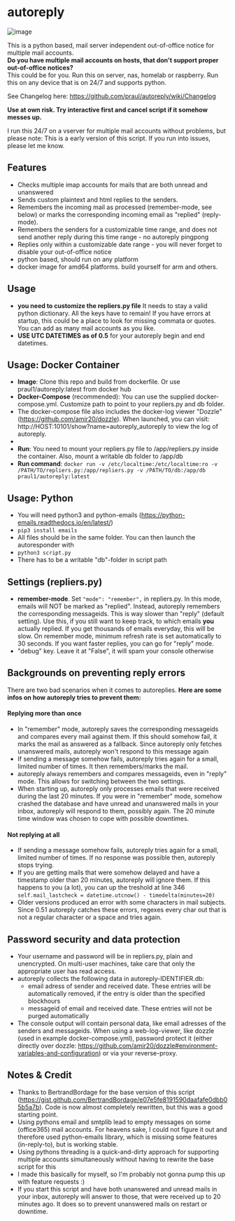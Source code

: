 # autoreply
![image](https://user-images.githubusercontent.com/38807639/123649002-bc56dc80-d829-11eb-8995-5086fba163ca.png)

This is a python based, mail server independent out-of-office notice for multiple mail accounts.  
**Do you have multiple mail accounts on hosts, that don't support proper out-of-office notices?**  
This could be for you. Run this on server, nas, homelab or raspberry. Run this on any device that is on 24/7 and supports python.

See Changelog here: https://github.com/praul/autoreply/wiki/Changelog
             
**Use at own risk. Try interactive first and cancel script if it somehow messes up.**
             
I run this 24/7 on a vserver for multiple mail accounts without problems, but please note: 
This is a early version of this script. If you run into issues, please let me know. 

## Features 
- Checks multiple imap accounts for mails that are both unread and unanswered
- Sends custom plaintext and html replies to the senders.
- Remembers the incoming mail as processed (remember-mode, see below) or marks the corresponding incoming email as "replied" (reply-mode).
- Remembers the senders for a customizable time range, and does not send another reply during this time range - no autoreply pingpong
- Replies only within a customizable date range - you will never forget to disable your out-of-office notice
- python based, should run on any platform
- docker image for amd64 platforms. build yourself for arm and others.

## Usage
- **you need to customize the repliers.py file** It needs to stay a valid python dictionary. All the keys have to remain! If you have errors at startup, this could be a place to look for missing commata or quotes. You can add as many mail accounts as you like. 
- **USE UTC DATETIMES as of 0.5** for your autoreply begin and end datetimes.

## Usage: Docker Container
- **Image**: Clone this repo and build from dockerfile. Or use praul1/autoreply:latest from docker hub  
- **Docker-Compose** (recommended): You can use the supplied docker-compose.yml. Customize path to point to your repliers.py and db folder. 
- The docker-compose file also includes the docker-log viewer "Dozzle" (https://github.com/amir20/dozzle). When launched, you can visit: http://HOST:10101/show?name=autoreply_autoreply to view the log of autoreply. 
- 
- **Run**: You need to mount your repliers.py file to /app/repliers.py inside the container. Also, mount a writable db folder to /app/db 
- **Run command**: ```docker run -v /etc/localtime:/etc/localtime:ro -v /PATH/TO/repliers.py:/app/repliers.py -v /PATH/TO/db:/app/db praul1/autoreply:latest```
  
## Usage: Python
- You will need python3 and python-emails (https://python-emails.readthedocs.io/en/latest/)
- ```pip3 install emails```
- All files should be in the same folder. You can then launch the autoresponder with
- ```python3 script.py```
- There has to be a writable "db"-folder in script path


## Settings (repliers.py)
- **remember-mode**. Set ```"mode": "remember",``` in repliers.py. In this mode, emails will NOT be marked as "replied". Instead, autoreply remembers the corresponding messageids. This is way slower than "reply" (default setting). Use this, if you still want to keep track, to which emails **you** actually replied. If you get thousands of emails everyday, this will be slow. On remember mode, minimum refresh rate is set automatically to 30 seconds. If you want faster replies, you can go for "reply" mode.
- "debug" key. Leave it at "False", it will spam your console otherwise


## Backgrounds on preventing reply errors
There are two bad scenarios when it comes to autoreplies. **Here are some infos on how autoreply tries to prevent them:**

#### Replying more than once
- In "remember" mode, autoreply saves the corresponding messageids and compares every mail against them. If this should somehow fail, it marks the mail as answered as a fallback. Since autoreply only fetches unanswered mails, autoreply won't respond to this message again
- If sending a message somehow fails, autoreply tries again for a small, limited number of times. It then remembers/marks the mail. 
- autoreply always remembers and compares messageids, even in "reply" mode. This allows for switching between the two settings.
- When starting up, autoreply only processes emails that were received during the last 20 minutes. If you were in "remember" mode, somehow crashed the database and have unread and unanswered mails in your inbox, autoreply will respond to them, possibly again. The 20 minute time window was chosen to cope with possible downtimes.

#### Not replying at all
- If sending a message somehow fails, autoreply tries again for a small, limited number of times. If no response was possible then, autoreply stops trying.
- If you are getting mails that were somehow delayed and have a timestamp older than 20 minutes, autoreply will ignore them. If this happens to you (a lot), you can up the treshold at line 346 ```self.mail_lastcheck = datetime.utcnow() - timedelta(minutes=20)```
- Older versions produced an error with some characters in mail subjects. Since 0.51 autoreply catches these errors, regexes every char out that is not a regular character or a space and tries again.


## Password security and data protection
- Your username and password will be in repliers.py, plain and unencrypted. On multi-user machines, take care that only the appropriate user has read access.
- autoreply collects the following data in autoreply-IDENTIFIER.db: 
  - email adress of sender and received date. These entries will be automatically removed, if the entry is older than the specified blockhours
  - messageid of email and received date. These entries will not be purged automatically
- The console output will contain personal data, like email adresses of the senders and messageids. When using a web-log-viewer, like dozzle (used in example docker-compose.yml), password protect it (either directly over dozzle: https://github.com/amir20/dozzle#environment-variables-and-configuration) or via your reverse-proxy.

## Notes & Credit
- Thanks to BertrandBordage for the base version of this script (https://gist.github.com/BertrandBordage/e07e5fe8191590daafafe0dbb05b5a7b). Code is now almost completely rewritten, but this was a good starting point.
- Using pythons email and smtplib lead to empty messages on some (office365) mail accounts. For heavens sake, I could not figure it out and therefore used python-emails library, which is missing some features (in-reply-to), but is working stable.
- Using pythons threading is a quick-and-dirty approach for supporting multiple accounts simultaneously without having to rewrite the base script for this
- I made this basically for myself, so I'm probably not gonna pump this up with feature requests :) 
- If you start this script and have both unanswered and unread mails in your inbox, autoreply will answer to those, that were received up to 20 minutes ago. It does so to prevent unanswered mails on restart or downtime.
